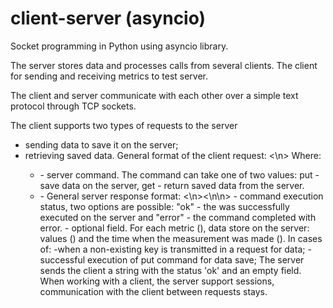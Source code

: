 # client-server (asyncio)
Socket programming in Python using asyncio library. 

The server stores data and processes calls from several clients.
The client for sending and receiving metrics to test server.

The client and server communicate with each other over a simple text protocol through TCP sockets.

The client supports two types of requests to the server
- sending data to save it on the server;
- retrieving saved data.
General format of the client request: <command> <request data><\n>
 Where:
  - <command> - server command. The command can take one of two values: put -save data on the server, get - return saved data from the server.
  - <request data> - 
General server response format: <response status><\n><response data><\n\n>
 <response status> - command execution status, two options are possible: "ok" - the was successfully executed on the server and
  "error" - the command completed with error.
  <response data> - optional field.
For each metric (<key>), data store on the server: values (<value>) and the time when the measurement was made (<timestamp>).
In cases of:
   -when a non-existing key is transmitted in a request for data;
   -successful execution of put command for data save;
  The server sends the client a string with the status 'ok' and an empty field.
When working with a client, the server support sessions, communication with the client between requests stays.

